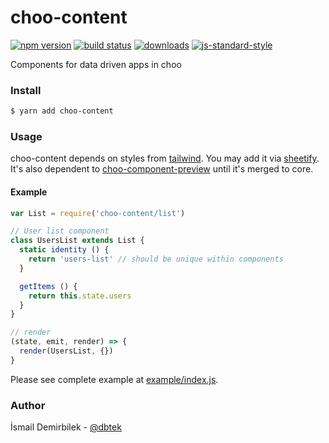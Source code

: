 # choo-content
[![npm version][2]][3] [![build status][4]][5]
[![downloads][8]][9] [![js-standard-style][10]][11]

Components for data driven apps in choo


### Install

```bash
$ yarn add choo-content
```

### Usage

choo-content depends on styles from [tailwind](https://tailwindcss.com). You may add it via [sheetify](https://github.com/stackcss/sheetify/). It's also dependent to [choo-component-preview](https://github.com/yoshuawuyts/choo-component-preview) until it's merged to core.


#### Example

```js
var List = require('choo-content/list')

// User list component
class UsersList extends List {
  static identity () {
    return 'users-list' // should be unique within components
  }

  getItems () {
    return this.state.users
  }
}

// render
(state, emit, render) => {
  render(UsersList, {})
}

```

Please see complete example at [example/index.js](/dbtek/choo-content/blob/master/example/index.js).

### Author
İsmail Demirbilek - [@dbtek](https://twitter.com/dbtek)



[0]: https://img.shields.io/badge/stability-experimental-orange.svg?style=flat-square
[1]: https://nodejs.org/api/documentation.html#documentation_stability_index
[2]: https://img.shields.io/npm/v/choo-content.svg?style=flat-square
[3]: https://npmjs.org/package/choo-content
[4]: https://img.shields.io/travis/dbtek/choo-content/master.svg?style=flat-square
[5]: https://travis-ci.org/dbtek/choo-content
[6]: https://img.shields.io/codecov/c/github/dbtek/choo-content/master.svg?style=flat-square
[7]: https://codecov.io/github/dbtek/choo-content
[8]: http://img.shields.io/npm/dm/choo-content.svg?style=flat-square
[9]: https://npmjs.org/package/choo-content
[10]: https://img.shields.io/badge/code%20style-standard-brightgreen.svg?style=flat-square
[11]: https://github.com/feross/standard